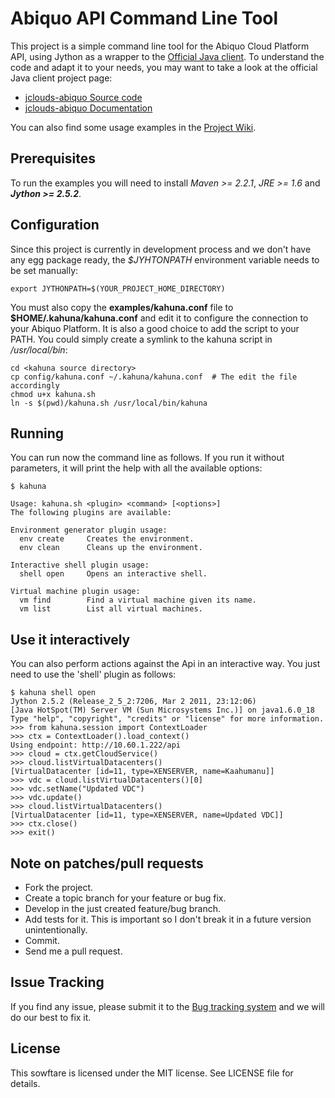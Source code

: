 Abiquo API Command Line Tool
============================

This project is a simple command line tool for the Abiquo Cloud Platform API, using
Jython as a wrapper to the [Official Java client](https://github.com/abiquo/jclouds-abiquo).
To understand the code and adapt it to your needs, you may want to take a
look at the official Java client project page:

 * [jclouds-abiquo Source code](https://github.com/abiquo/jclouds-abiquo)
 * [jclouds-abiquo Documentation](https://github.com/abiquo/jclouds-abiquo/wiki)

You can also find some usage examples in the [Project Wiki](https://github.com/nacx/kahuna/wiki).


Prerequisites
-------------

To run the examples you will need to install *Maven >= 2.2.1*, *JRE >= 1.6*
and ***Jython >= 2.5.2***.


Configuration
-------------

Since this project is currently in development process and we don't have any egg 
package ready, the *$JYHTONPATH* environment variable needs to be set manually:

    export JYTHONPATH=$(YOUR_PROJECT_HOME_DIRECTORY)

You must also copy the **examples/kahuna.conf** file to **$HOME/.kahuna/kahuna.conf**
and edit it to configure the connection to your Abiquo Platform. It is also a good choice
to add the script to your PATH. You could simply create a symlink to the kahuna script
in */usr/local/bin*:

    cd <kahuna source directory>
    cp config/kahuna.conf ~/.kahuna/kahuna.conf  # The edit the file accordingly
    chmod u+x kahuna.sh
    ln -s $(pwd)/kahuna.sh /usr/local/bin/kahuna


Running
-------

You can run now the command line as follows. If you run it without parameters, it will
print the help with all the available options:

    $ kahuna
    
    Usage: kahuna.sh <plugin> <command> [<options>]
    The following plugins are available:
    
    Environment generator plugin usage:
      env create     Creates the environment. 
      env clean      Cleans up the environment. 
    
    Interactive shell plugin usage:
      shell open     Opens an interactive shell. 
    
    Virtual machine plugin usage:
      vm find        Find a virtual machine given its name. 
      vm list        List all virtual machines.

Use it interactively
--------------------

You can also perform actions against the Api in an interactive way. You just need to
use the 'shell' plugin as follows:

    $ kahuna shell open
    Jython 2.5.2 (Release_2_5_2:7206, Mar 2 2011, 23:12:06) 
    [Java HotSpot(TM) Server VM (Sun Microsystems Inc.)] on java1.6.0_18
    Type "help", "copyright", "credits" or "license" for more information.
    >>> from kahuna.session import ContextLoader
    >>> ctx = ContextLoader().load_context()
    Using endpoint: http://10.60.1.222/api
    >>> cloud = ctx.getCloudService()         
    >>> cloud.listVirtualDatacenters()
    [VirtualDatacenter [id=11, type=XENSERVER, name=Kaahumanu]]
    >>> vdc = cloud.listVirtualDatacenters()[0]
    >>> vdc.setName("Updated VDC")
    >>> vdc.update()
    >>> cloud.listVirtualDatacenters()         
    [VirtualDatacenter [id=11, type=XENSERVER, name=Updated VDC]]
    >>> ctx.close()
    >>> exit()


Note on patches/pull requests
-----------------------------
 
 * Fork the project.
 * Create a topic branch for your feature or bug fix.
 * Develop in the just created feature/bug branch.
 * Add tests for it. This is important so I don't break it in a future version unintentionally.
 * Commit.
 * Send me a pull request.


Issue Tracking
--------------

If you find any issue, please submit it to the [Bug tracking system](https://github.com/nacx/kahuna/issues) and we
will do our best to fix it.

License
-------

This sowftare is licensed under the MIT license. See LICENSE file for details.

